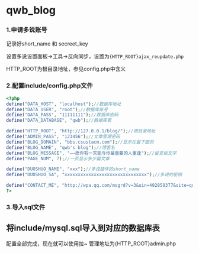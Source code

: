 # qwb_blog

### 1.申请多说账号
记录好short_name 和 secreet_key

设置多说设置面板->工具->反向同步，设置为`{HTTP_ROOT}ajax_reupdate.php`

HTTP_ROOT为根目录地址，参见config.php中含义

### 2.配置include/config.php文件
```php
<?php
define("DATA_HOST", "localhost");//数据库地址
define("DATA_USER", "root");//数据库账号
define("DATA_PASS", "11111111");//数据库密码
define("DATA_DATABASE", "qwb");//数据库表

define("HTTP_ROOT", "http://127.0.0.1/blog/");//根目录地址
define("ADMIN_PASS", "123456");//文章管理密码
define("BLOG_DOMAIN", "bbs.csustacm.com");//显示在最下面的
define("BLOG_NAME", "qwb's blog");//博客名
define("BLOG_MESSAGE", "——愿你有一天能与你最重要的人重逢");//留言板文字
define("PAGE_NUM", 7);//一页显示多少篇文章

define("DUOSHUO_NAME", "xxx");//多说插件的short_name
define("DUOSHUO_SA", "xxxxxxxxxxxxxxxxxxxxxxxxxxxxxxx");//多说的密钥

define("CONTACT_ME", "http://wpa.qq.com/msgrd?v=3&uin=492859377&site=qq&menu=yes");//最下面的联系方式
?>
```

### 3.导入sql文件
将include/mysql.sql导入到对应的数据库表
----------------------------------
配置全部完成，现在就可以使用拉~
管理地址为{HTTP_ROOT}admin.php
